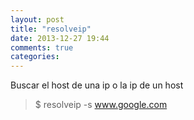 ```yaml
---
layout: post
title: "resolveip"
date: 2013-12-27 19:44
comments: true
categories: 
---
```

Buscar el host de una ip o la ip de un host

>$ resolveip -s www.google.com

